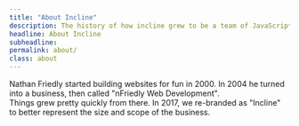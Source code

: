 ```yaml
---
title: "About Incline"
description: The history of how incline grew to be a team of JavaScript & Node.js experts.
headline: About Incline
subheadline:
permalink: about/
class: about
---
```


Nathan Friedly started building websites for fun in 2000. 
In 2004 he turned into a business, then called "nFriedly Web Development".  
Things grew pretty quickly from there.
In 2017, we re-branded as "Incline" to better represent the size and scope of the business.

